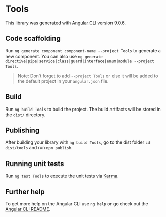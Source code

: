 # Tools

This library was generated with [Angular CLI](https://github.com/angular/angular-cli) version 9.0.6.

## Code scaffolding

Run `ng generate component component-name --project Tools` to generate a new component. You can also use `ng generate directive|pipe|service|class|guard|interface|enum|module --project Tools`.
> Note: Don't forget to add `--project Tools` or else it will be added to the default project in your `angular.json` file. 

## Build

Run `ng build Tools` to build the project. The build artifacts will be stored in the `dist/` directory.

## Publishing

After building your library with `ng build Tools`, go to the dist folder `cd dist/tools` and run `npm publish`.

## Running unit tests

Run `ng test Tools` to execute the unit tests via [Karma](https://karma-runner.github.io).

## Further help

To get more help on the Angular CLI use `ng help` or go check out the [Angular CLI README](https://github.com/angular/angular-cli/blob/master/README.md).
